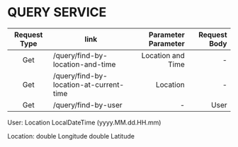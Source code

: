 # QUERY SERVICE

| Request Type | link                                    | Parameter Parameter | Request Body |
|:------------:|-----------------------------------------|--------------------:|-------------:|
|      Get     | /query/find-by-location-and-time        |   Location and Time |            - |
|      Get     | /query/find-by-location-at-current-time |            Location |            - |
|      Get     | /query/find-by-user                     |                   - |         User |




User:
    Location
    LocalDateTime (yyyy.MM.dd.HH.mm)

Location:
    double Longitude
    double Latitude
